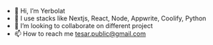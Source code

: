 - 👋 Hi, I’m Yerbolat
- 👀 I use stacks like Nextjs, React, Node, Appwrite, Coolify, Python
- 💞️ I’m looking to collaborate on different project
- 📫 How to reach me tesar.public@gmail.com

<!---
tesar27/tesar27 is a ✨ special ✨ repository because its `README.md` (this file) appears on your GitHub profile.
You can click the Preview link to take a look at your changes.
--->
